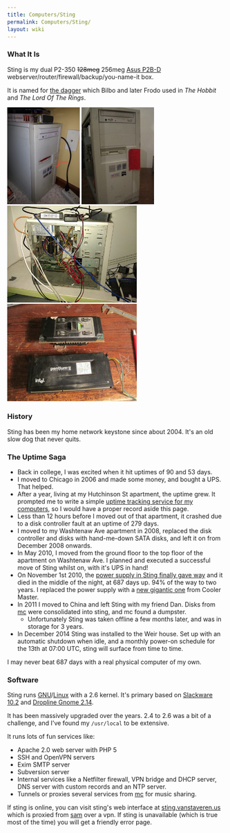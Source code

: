 ```yaml
---
title: Computers/Sting
permalink: Computers/Sting/
layout: wiki
---
```


### What It Is

Sting is my dual P2-350 ~~128meg~~ 256meg [Asus
P2B-D](http://www.motherboard.cz/mb/asus/P2B-D.htm)
webserver/router/firewall/backup/you-name-it box.

It is named for [the
dagger](http://en.wikipedia.org/wiki/List_of_Middle-earth_weapons_and_armour#Sting)
which Bilbo and later Frodo used in *The Hobbit* and *The Lord Of The
Rings*.

<img src="Sting_front_2015-01-01.jpg" title="fig:Sting_front_2015-01-01.jpg" alt="Sting_front_2015-01-01.jpg" width="168" />
<img src="IMG_4113.jpg" title="fig:IMG_4113.jpg" alt="IMG_4113.jpg" width="168" />
<img src="IMG_20101101_072133.jpg" title="fig:IMG_20101101_072133.jpg" alt="IMG_20101101_072133.jpg" width="300" />
<img src="IMG_4118.jpg" title="fig:IMG_4118.jpg" alt="IMG_4118.jpg" width="300" />

### History

Sting has been my home network keystone since about 2004. It's an old
slow dog that never quits.

### The Uptime Saga

-   Back in college, I was excited when it hit uptimes of 90 and 53
    days.
-   I moved to Chicago in 2006 and made some money, and bought a UPS.
    That helped.
-   After a year, living at my Hutchinson St apartment, the uptime grew.
    It prompted me to write a simple [uptime tracking service for my
    computers](http://vanstaveren.us/~trick/uptime/), so I would have a
    proper record aside this page.
-   Less than 12 hours before I moved out of that apartment, it crashed
    due to a disk controller fault at an uptime of 279 days.
-   I moved to my Washtenaw Ave apartment in 2008, replaced the disk
    controller and disks with hand-me-down SATA disks, and left it on
    from December 2008 onwards.
-   In May 2010, I moved from the ground floor to the top floor of the
    apartment on Washtenaw Ave. I planned and executed a successful move
    of Sting whilst on, with it's UPS in hand!
-   On November 1st 2010, the [power supply in Sting finally gave
    way](:Image:IMG_20101101_211542.jpg "wikilink") and it died in the
    middle of the night, at 687 days up. 94% of the way to two years. I
    replaced the power supply with a [new gigantic
    one](:Image:IMG_4120.jpg "wikilink") from Cooler Master.
-   In 2011 I moved to China and left Sting with my friend Dan. Disks
    from [mc](/wiki/Computers/McTrickster "wikilink") were consolidated into
    sting, and mc found a dumpster.
    -   Unfortunately Sting was taken offline a few months later, and
        was in storage for 3 years.
-   In December 2014 Sting was installed to the Weir house. Set up with
    an automatic shutdown when idle, and a monthly power-on schedule for
    the 13th at 07:00 UTC, sting will surface from time to time.

I may never beat 687 days with a real physical computer of my own.

### Software

Sting runs [GNU](http://www.gnu.org/)/[Linux](http://kernel.org/) with a
2.6 kernel. It's primary based on [Slackware
10.2](http://www.slackware.org/) and [Dropline Gnome
2.14](http://www.droplinegnome.org/).

It has been massively upgraded over the years. 2.4 to 2.6 was a bit of a
challenge, and I've found my `/usr/local` to be extensive.

It runs lots of fun services like:

-   Apache 2.0 web server with PHP 5
-   SSH and OpenVPN servers
-   Exim SMTP server
-   Subversion server
-   Internal services like a Netfilter firewall, VPN bridge and DHCP
    server, DNS server with custom records and an NTP server.
-   Tunnels or proxies several services from
    [mc](/Computers/Mc "wikilink") for music sharing.

If sting is online, you can visit sting's web interface at
[sting.vanstaveren.us](http://sting.vanstaveren.us/) which is proxied
from [sam](/Computers/Sam "wikilink") over a vpn. If sting is unavailable
(which is true most of the time) you will get a friendly error page.
